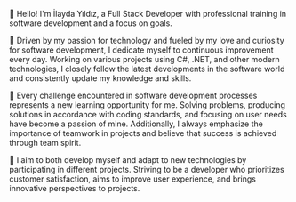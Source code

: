 👋 Hello! I'm İlayda Yıldız, a Full Stack Developer with professional training in software development and a focus on goals.

🚀 Driven by my passion for technology and fueled by my love and curiosity for software development, I dedicate myself to continuous improvement every day. Working on various projects using C#, .NET, and other modern technologies, I closely follow the latest developments in the software world and consistently update my knowledge and skills.

🚀 Every challenge encountered in software development processes represents a new learning opportunity for me. Solving problems, producing solutions in accordance with coding standards, and focusing on user needs have become a passion of mine. Additionally, I always emphasize the importance of teamwork in projects and believe that success is achieved through team spirit.

🚀 I aim to both develop myself and adapt to new technologies by participating in different projects. Striving to be a developer who prioritizes customer satisfaction, aims to improve user experience, and brings innovative perspectives to projects.



